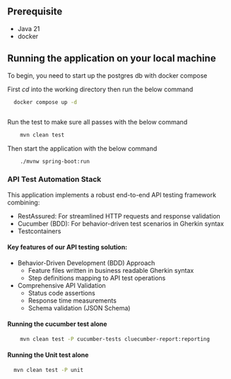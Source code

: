 ## Prerequisite
  - Java 21
  - docker

## Running the application on your local machine

To begin, you need to start up the postgres db with docker compose

First *cd* into the working directory then run the below command
```bash
  docker compose up -d
  
 ```

Run the test to make sure all passes with the below command
```bash
    mvn clean test
 ```


Then start the application with the below command
```shell
    ./mvnw spring-boot:run
```

### API Test Automation Stack
This application implements a robust end-to-end API testing framework combining:

- RestAssured: For streamlined HTTP requests and response validation
- Cucumber (BDD): For behavior-driven test scenarios in Gherkin syntax
- Testcontainers

#### Key features of our API testing solution:

- Behavior-Driven Development (BDD) Approach
    - Feature files written in business readable Gherkin syntax
    - Step definitions mapping to API test operations
- Comprehensive API Validation
    - Status code assertions
    - Response time measurements
    - Schema validation (JSON Schema)


#### Running the cucumber test alone
```bash
    mvn clean test -P cucumber-tests cluecumber-report:reporting
```

#### Running the Unit test alone
```bash
  mvn clean test -P unit
```
